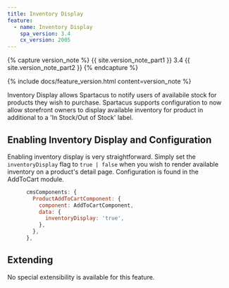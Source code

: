 ```yaml
---
title: Inventory Display
feature:
  - name: Inventory Display
    spa_version: 3.4
    cx_version: 2005
---
```


{% capture version_note %}
{{ site.version_note_part1 }} 3.4 {{ site.version_note_part2 }}
{% endcapture %}

{% include docs/feature_version.html content=version_note %}

Inventory Display allows Spartacus to notify users of availabile stock for products they wish to purchase. Spartacus supports configuration to now allow storefront owners to display available inventory for product in additional to a 'In Stock/Out of Stock' label.

## Enabling Inventory Display and Configuration

Enabling inventory display is very straightforward. Simply set the `inventoryDisplay` flag to `true | false` when you wish to render available inventory on a product's detail page. Configuration is found in the AddToCart module.

```javascript
      cmsComponents: {
        ProductAddToCartComponent: {
          component: AddToCartComponent,
          data: {
            inventoryDisplay: 'true',
          },
        },
      },
```

## Extending

No special extensibility is available for this feature.
